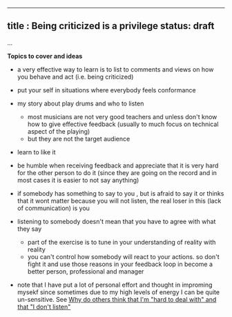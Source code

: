  ---
title : Being criticized is a privilege
status: draft
---

...

**Topics to cover and ideas**
  
 - a very effective way to learn is to list to comments and views on how you behave and act (i.e. being criticized)
 - put your self in situations where everybody feels conformance
 - my story about play drums and who to listen
    - most musicians are not very good teachers and unless don't know how to give effective feedback (usually to much focus on technical aspect of the playing)
    - but they are not the target audience
 - learn to like it
 - be humble when receiving feedback and appreciate that it is very hard for the other person to do it (since they are going on the record and in most cases it is easier to not say anything)
 - if somebody has something to say to you , but is afraid to say it or thinks that it wont matter because you will not listen, the real loser in this (lack of communication) is you
 - listening to somebody doesn't mean that you have to agree with what they say 
    - part of the exercise is to tune in your understanding of reality with reality
    - you can't control how somebody will react to your actions. so don't fight it and use those reasons in your feedback loop in become a better person, professional and manager

 - note that I have put a lot of personal effort and thought in improming mysekf since sometimes due to my high levels of energy I can be quite un-sensitive. See [Why do others think that I'm "hard to deal with" and that "I don't listen"](http://blog.diniscruz.com/2012/10/why-do-others-think-that-im-hard-to.html)